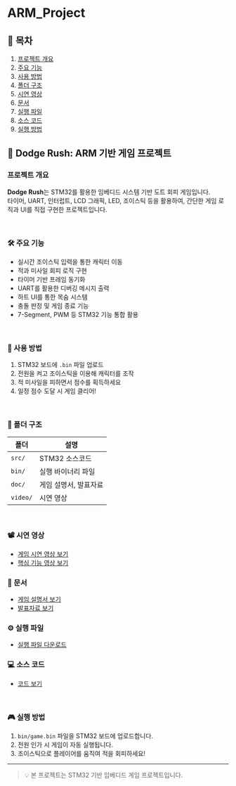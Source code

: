 # ARM_Project

## 📌 목차
1. [프로젝트 개요](#-프로젝트-개요)
2. [주요 기능](#-주요-기능)
3. [사용 방법](#-사용-방법)
4. [폴더 구조](#-폴더-구조)
5. [시연 영상](#️-시연-영상)
6. [문서](#-문서)
7. [실행 파일](#-실행-파일)
8. [소스 코드](#-소스-코드)
9. [실행 방법](#-실행-방법)


## 🚀 Dodge Rush: ARM 기반 게임 프로젝트

### 프로젝트 개요
**Dodge Rush**는 STM32를 활용한 임베디드 시스템 기반 도트 회피 게임입니다.  
타이머, UART, 인터럽트, LCD 그래픽, LED, 조이스틱 등을 활용하여, 간단한 게임 로직과 UI를 직접 구현한 프로젝트입니다.

<br>

### 🛠 주요 기능
- 실시간 조이스틱 입력을 통한 캐릭터 이동
- 적과 미사일 회피 로직 구현
- 타이머 기반 프레임 동기화
- UART를 활용한 디버깅 메시지 출력
- 하트 UI를 통한 목숨 시스템
- 충돌 판정 및 게임 종료 기능
- 7-Segment, PWM 등 STM32 기능 통합 활용
 
<br>

### 🔧 사용 방법
1. STM32 보드에 `.bin` 파일 업로드
2. 전원을 켜고 조이스틱을 이용해 캐릭터를 조작
3. 적 미사일을 피하면서 점수를 획득하세요
4. 일정 점수 도달 시 게임 클리어!

<br>

### 📁 폴더 구조
| 폴더 | 설명 |
|------|------|
| `src/`   | STM32 소스코드 |
| `bin/`   | 실행 바이너리 파일 |
| `doc/`   | 게임 설명서, 발표자료 |
| `video/` | 시연 영상 |

<br>

### 📽️ 시연 영상
-  [게임 시연 영상 보기](video/임도엽_시연영상.mp4)
-  [핵심 기능 영상 보기](video/임도엽_핵심영상.mp4)


### 📄 문서
- [게임 설명서 보기](doc/임도엽_게임설명서_v1.pdf)
- [발표자료 보기](doc/임도엽_발표자료.pdf)


### ⚙️ 실행 파일
- [실행 파일 다운로드](bin/임도엽_실행파일.bin)


### 💻 소스 코드
- [코드 보기](src/)

<br>

### 🎮 실행 방법
1. `bin/game.bin` 파일을 STM32 보드에 업로드합니다.
2. 전원 인가 시 게임이 자동 실행됩니다.
3. 조이스틱으로 플레이어를 움직여 적을 회피하세요!

---

> 💡 본 프로젝트는 STM32 기반 임베디드 게임 프로젝트입니다.
